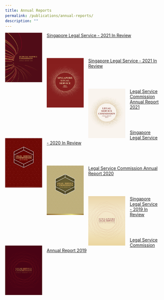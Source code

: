 ```yaml
---
title: Annual Reports
permalink: /publications/annual-reports/
description: ""
---
```

<img src="/images/ar%20covers/jsc%20ar%202022.png" style="width:120px; 
height:160px;
float:left;
margin-right:15px">[Singapore Legal Service - 2021 In Review](/files/ar/singapore%20legal%20service%20-%202021%20in%20review.pdf)

<br><br><br>
<img src="/images/ar%20covers/singapore%20legal%20service%20-%202021%20in%20review.jpg" style="width:120px; 
height:160px;
float:left;
margin-right:15px"> [Singapore Legal Service - 2021 In Review](/files/ar/singapore%20legal%20service%20-%202021%20in%20review.pdf)

<br><br><br>
<img src="/images/ar%20covers/lsc%20annual%20report%202021.jpg" style="width:120px; 
height:160px;
float:left;
margin-right:15px"> [Legal Service Commission Annual Report 2021](/files/ar/lsc%20annual%20report%202021.pdf)

<br><br><br>
<img src="/images/ar%20covers/sls%20-%20year%20in%20review%202020.png" style="width:120px; 
height:160px;
float:left;
margin-right:15px"> [Singapore Legal Service - 2020 In Review](/files/ar/singapore-legal-service---2020-in-review.pdf)

<br><br><br>
<img src="/images/ar%20covers/lsc%20ar%202020.png" style="width:120px; 
height:160px;
float:left;
margin-right:15px"> [Legal Service Commission Annual Report 2020](/files/ar/legal%20service%20commission%20annual%20report%202020.pdf)

<br><br><br>
<img src="/images/ar%20covers/sls%20-%20year%20in%20review%202019.png" style="width:120px; 
height:160px;
float:left;
margin-right:15px"> [Singapore Legal Service - 2019 In Review](/files/ar/singapore%20legal%20service%202019%20in%20review.pdf)

<br><br><br>
<img src="/images/ar%20covers/lsc%20ar%202019.png" style="width:120px; 
height:160px;
float:left;
margin-right:15px"> [Legal Service Commission Annual Report 2019](/files/ar/legal%20service%20commission%20annual%20report%202019.pdf)